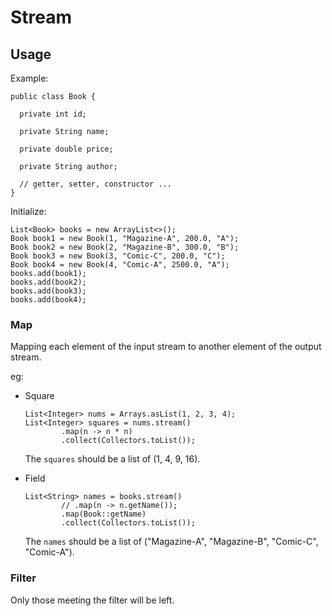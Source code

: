 # Stream

## Usage

Example:
```
public class Book {

  private int id;

  private String name;
  
  private double price;

  private String author;

  // getter, setter, constructor ...
}
```
Initialize:
```
List<Book> books = new ArrayList<>();
Book book1 = new Book(1, "Magazine-A", 200.0, "A");
Book book2 = new Book(2, "Magazine-B", 300.0, "B");
Book book3 = new Book(3, "Comic-C", 200.0, "C");
Book book4 = new Book(4, "Comic-A", 2500.0, "A");
books.add(book1);
books.add(book2);
books.add(book3);
books.add(book4);
```

### Map
Mapping each element of the input stream to another element of the output stream.

eg:
- Square
  ```
  List<Integer> nums = Arrays.asList(1, 2, 3, 4);
  List<Integer> squares = nums.stream()
          .map(n -> n * n)
          .collect(Collectors.toList());
  ```
  The  `squares` should be a list of (1, 4, 9, 16).

- Field
  ```
  List<String> names = books.stream()
          // .map(n -> n.getName());
          .map(Book::getName)
          .collect(Collectors.toList());
  ```
  The `names` should be a list of ("Magazine-A", "Magazine-B", "Comic-C", "Comic-A").

### Filter
Only those meeting the filter will be left.
